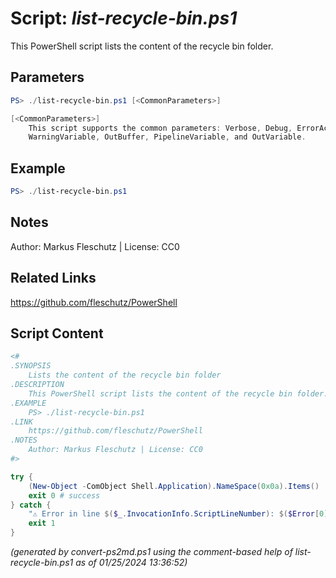 Script: *list-recycle-bin.ps1*
========================

This PowerShell script lists the content of the recycle bin folder.

Parameters
----------
```powershell
PS> ./list-recycle-bin.ps1 [<CommonParameters>]

[<CommonParameters>]
    This script supports the common parameters: Verbose, Debug, ErrorAction, ErrorVariable, WarningAction, 
    WarningVariable, OutBuffer, PipelineVariable, and OutVariable.
```

Example
-------
```powershell
PS> ./list-recycle-bin.ps1

```

Notes
-----
Author: Markus Fleschutz | License: CC0

Related Links
-------------
https://github.com/fleschutz/PowerShell

Script Content
--------------
```powershell
<#
.SYNOPSIS
	Lists the content of the recycle bin folder
.DESCRIPTION
	This PowerShell script lists the content of the recycle bin folder.
.EXAMPLE
	PS> ./list-recycle-bin.ps1
.LINK
	https://github.com/fleschutz/PowerShell
.NOTES
	Author: Markus Fleschutz | License: CC0
#>

try {
	(New-Object -ComObject Shell.Application).NameSpace(0x0a).Items() | Select-Object Name,Size,Path
	exit 0 # success
} catch {
	"⚠️ Error in line $($_.InvocationInfo.ScriptLineNumber): $($Error[0])"
	exit 1
}
```

*(generated by convert-ps2md.ps1 using the comment-based help of list-recycle-bin.ps1 as of 01/25/2024 13:36:52)*

